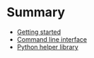 # Summary

* [Getting started](README.md)
* [Command line interface](cli.md)
* [Python helper library](python-library.md)
